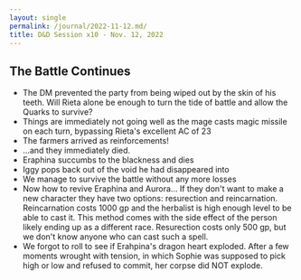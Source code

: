 ```yaml
---
layout: single
permalink: /journal/2022-11-12.md/
title: D&D Session x10 - Nov. 12, 2022
---
```


## The Battle Continues

- The DM prevented the party from being wiped out by the skin of his teeth. Will Rieta alone be enough to turn the tide of battle and allow the Quarks to survive?
- Things are immediately not going well as the mage casts magic missile on each turn, bypassing Rieta's excellent AC of 23
- The farmers arrived as reinforcements!
- ...and they immediately died.
- Eraphina succumbs to the blackness and dies
- Iggy pops back out of the void he had disappeared into
- We manage to survive the battle without any more losses
- Now how to revive Eraphina and Aurora... If they don't want to make a new character they have two options: resurection and reincarnation. Reincarnation costs 1000 gp and the herbalist is high enough level to be able to cast it. This method comes with the side effect of the person likely ending up as a different race. Resurection costs only 500 gp, but we don't know anyone who can cast such a spell.
- We forgot to roll to see if Erahpina's dragon heart exploded. After a few moments wrought with tension, in which Sophie was supposed to pick high or low and refused to commit, her corpse did NOT explode.
